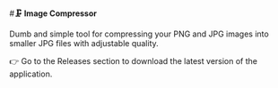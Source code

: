 #**🗜️ Image Compressor**

Dumb and simple tool for compressing your PNG and JPG images into smaller JPG files with adjustable quality.

👉 Go to the Releases section to download the latest version of the application.
